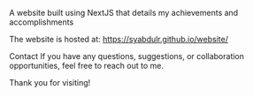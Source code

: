 A website built using NextJS that details my achievements and accomplishments

The website is hosted at: https://syabdulr.github.io/website/ 

Contact
If you have any questions, suggestions, or collaboration opportunities, feel free to reach out to me. 

Thank you for visiting!
